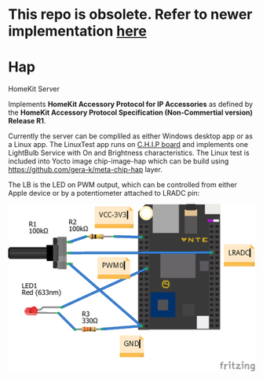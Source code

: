 # This repo is obsolete. Refer to newer implementation [here](https://github.com/gera-k/uHap)

# Hap
HomeKit Server

Implements __HomeKit Accessory Protocol for IP Accessories__ as defined by the __HomeKit Accessory Protocol Specification (Non-Commertial version) Release R1__.

Currently the server can be compliled as either Windows desktop app or as a Linux app.
The LinuxTest app runs on [C.H.I.P board]( https://getchip.com/pages/chip) and implements one LightBulb Service with On and Brightness characteristics. The Linux test is included into Yocto image chip-image-hap which can be build using https://github.com/gera-k/meta-chip-hap layer.

The LB is the LED on PWM output, which can be controlled from either Apple device or by a potentiometer attached to LRADC pin:

![RedLed](https://github.com/gera-k/Hap/blob/master/Hw/RedLed_bb.png)


